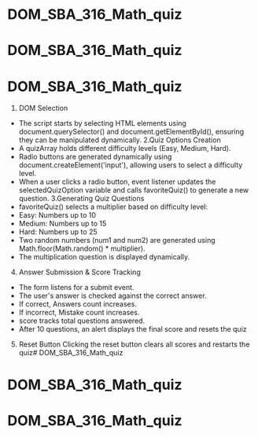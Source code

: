 # DOM_SBA_316_Math_quiz
# DOM_SBA_316_Math_quiz
# DOM_SBA_316_Math_quiz
1. DOM Selection
- The script starts by selecting   HTML elements using document.querySelector() and document.getElementById(), ensuring they can be manipulated dynamically.
 2.Quiz Options Creation
- A quizArray holds different  difficulty levels (Easy, Medium, Hard).
-  Radio buttons are generated dynamically using document.createElement('input'), allowing users to select a difficulty level.
- When a user clicks a radio button,  event  listener updates the selectedQuizOption variable and calls favoriteQuiz() to generate a new question.
3.Generating Quiz Questions
- favoriteQuiz() selects a multiplier based on difficulty level:
-  Easy: Numbers up to 10
-  Medium: Numbers up to 15
- Hard: Numbers up to 25
- Two random numbers (num1 and num2) are generated using Math.floor(Math.random() * multiplier).
-  The multiplication question is displayed dynamically.
4. Answer Submission & Score Tracking

- The form listens for a submit event.
-  The user's answer is checked against the correct answer.
- If correct, Answers count increases.
-  If incorrect, Mistake count increases.
- score tracks total questions answered.
-  After 10 questions, an alert displays the final score and resets the quiz
5. Reset Button
 Clicking the reset button clears all scores and restarts the quiz# DOM_SBA_316_Math_quiz
# DOM_SBA_316_Math_quiz
# DOM_SBA_316_Math_quiz
